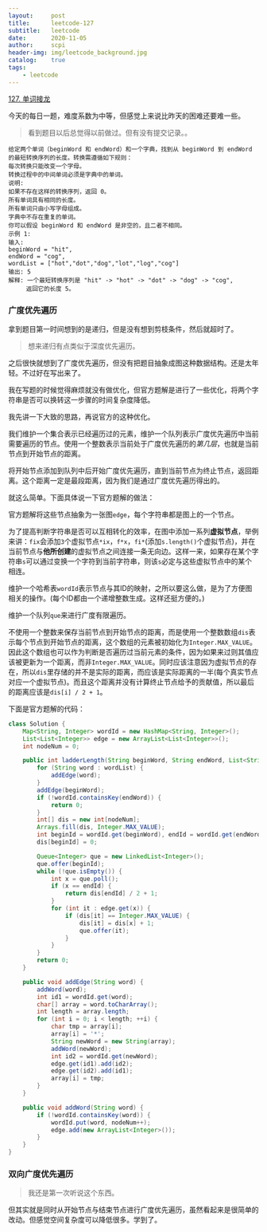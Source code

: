 ```yaml
---
layout:     post
title:      leetcode-127
subtitle:   leetcode
date:       2020-11-05
author:     scpi
header-img: img/leetcode_background.jpg
catalog:	true
tags:
    - leetcode
---
```




[127. 单词接龙](https://leetcode-cn.com/problems/word-ladder/)

今天的每日一题，难度系数为中等，但感觉上来说比昨天的困难还要难一些。

> 看到题目以后总觉得以前做过。但有没有提交记录。。

```
给定两个单词（beginWord 和 endWord）和一个字典，找到从 beginWord 到 endWord 的最短转换序列的长度。转换需遵循如下规则：
每次转换只能改变一个字母。
转换过程中的中间单词必须是字典中的单词。
说明:
如果不存在这样的转换序列，返回 0。
所有单词具有相同的长度。
所有单词只由小写字母组成。
字典中不存在重复的单词。
你可以假设 beginWord 和 endWord 是非空的，且二者不相同。
示例 1:
输入:
beginWord = "hit",
endWord = "cog",
wordList = ["hot","dot","dog","lot","log","cog"]
输出: 5
解释: 一个最短转换序列是 "hit" -> "hot" -> "dot" -> "dog" -> "cog",
     返回它的长度 5。
```

### 广度优先遍历

拿到题目第一时间想到的是递归，但是没有想到剪枝条件，然后就超时了。

> 想来递归有点类似于深度优先遍历。

之后很快就想到了广度优先遍历，但没有把题目抽象成图这种数据结构。还是太年轻。不过好在写出来了。

我在写题的时候觉得麻烦就没有做优化，但官方题解是进行了一些优化，将两个字符串是否可以换转这一步骤的时间复杂度降低。

我先讲一下大致的思路，再说官方的这种优化。

我们维护一个集合表示已经遍历过的元素，维护一个队列表示广度优先遍历中当前需要遍历的节点。使用一个整数表示当前处于广度优先遍历的*第几层*，也就是当前节点到开始节点的距离。

将开始节点添加到队列中后开始广度优先遍历，直到当前节点为终止节点，返回距离。这个距离一定是最段距离，因为我们是通过广度优先遍历得出的。

就这么简单。下面具体说一下官方题解的做法：

官方题解将这些节点抽象为一张图`edge`，每个字符串都是图上的一个节点。

为了提高判断字符串是否可以互相转化的效率，在图中添加一系列**虚拟节点**，举例来讲：`fix`会添加`3`个虚拟节点`*ix`，`f*x`，`fi*`(添加`s.length()`个虚拟节点)，并在当前节点与**他所创建**的虚拟节点之间连接一条无向边。这样一来，如果存在某个字符串`s`可以通过变换一个字符到当前字符串，则该`s`必定与这些虚拟节点中的某个相连。

维护一个哈希表`wordId`表示节点与其ID的映射，之所以要这么做，是为了方便图相关的操作。(每个ID都由一个递增整数生成。这样还挺方便的。)

维护一个队列`que`来进行广度有限遍历。

不使用一个整数来保存当前节点到开始节点的距离，而是使用一个整数数组`dis`表示每个节点到开始节点的距离，这个数组的元素被初始化为`Integer.MAX_VALUE`。因此这个数组也可以作为判断是否遍历过当前元素的条件，因为如果来过则其值应该被更新为一个距离，而非`Integer.MAX_VALUE`。同时应该注意因为虚拟节点的存在，所以`dis`里存储的并不是实际的距离，而应该是实际距离的一半(每个真实节点对应一个虚拟节点)。而且这个距离并没有计算终止节点给予的贡献值，所以最后的距离应该是`dis[i] / 2 + 1`。

下面是官方题解的代码：

```java
class Solution {
    Map<String, Integer> wordId = new HashMap<String, Integer>();
    List<List<Integer>> edge = new ArrayList<List<Integer>>();
    int nodeNum = 0;

    public int ladderLength(String beginWord, String endWord, List<String> wordList) {
        for (String word : wordList) {
            addEdge(word);
        }
        addEdge(beginWord);
        if (!wordId.containsKey(endWord)) {
            return 0;
        }
        int[] dis = new int[nodeNum];
        Arrays.fill(dis, Integer.MAX_VALUE);
        int beginId = wordId.get(beginWord), endId = wordId.get(endWord);
        dis[beginId] = 0;

        Queue<Integer> que = new LinkedList<Integer>();
        que.offer(beginId);
        while (!que.isEmpty()) {
            int x = que.poll();
            if (x == endId) {
                return dis[endId] / 2 + 1;
            }
            for (int it : edge.get(x)) {
                if (dis[it] == Integer.MAX_VALUE) {
                    dis[it] = dis[x] + 1;
                    que.offer(it);
                }
            }
        }
        return 0;
    }

    public void addEdge(String word) {
        addWord(word);
        int id1 = wordId.get(word);
        char[] array = word.toCharArray();
        int length = array.length;
        for (int i = 0; i < length; ++i) {
            char tmp = array[i];
            array[i] = '*';
            String newWord = new String(array);
            addWord(newWord);
            int id2 = wordId.get(newWord);
            edge.get(id1).add(id2);
            edge.get(id2).add(id1);
            array[i] = tmp;
        }
    }

    public void addWord(String word) {
        if (!wordId.containsKey(word)) {
            wordId.put(word, nodeNum++);
            edge.add(new ArrayList<Integer>());
        }
    }
}
```

### 双向广度优先遍历

> 我还是第一次听说这个东西。

但其实就是同时从开始节点与结束节点进行广度优先遍历，虽然看起来是很简单的改动。但感觉空间复杂度可以降低很多。学到了。